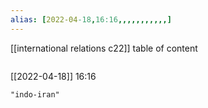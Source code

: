 ```yaml
---
alias: [2022-04-18,16:16,,,,,,,,,,,]
---
```

[[international relations c22]]
table of content
```toc
```

[[2022-04-18]] 16:16

```query
"indo-iran"
```